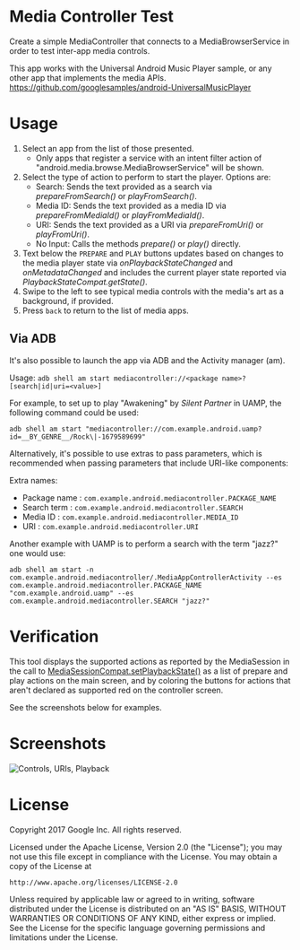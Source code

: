 Media Controller Test
=====================
Create a simple MediaController that connects to a MediaBrowserService
in order to test inter-app media controls.

This app works with the Universal Android Music Player sample,
or any other app that implements the media APIs.
https://github.com/googlesamples/android-UniversalMusicPlayer


Usage
=====

1. Select an app from the list of those presented.
   * Only apps that register a service with an intent filter action of
   "android.media.browse.MediaBrowserService" will be shown.
2. Select the type of action to perform to start the player. Options are:
   * Search: Sends the text provided as a search via _prepareFromSearch()_ or
   _playFromSearch()_.
   * Media ID: Sends the text provided as a media ID via _prepareFromMediaId()_ or
   _playFromMediaId()_.
   * URI: Sends the text provided as a URI via _prepareFromUri()_ or
   _playFromUri()_.
   * No Input: Calls the methods _prepare()_ or _play()_ directly.
3. Text below the ```PREPARE``` and ```PLAY``` buttons updates based on changes to
   the media player state via _onPlaybackStateChanged_ and _onMetadataChanged_ and
   includes the current player state reported via _PlaybackStateCompat.getState()_.
4. Swipe to the left to see typical media controls with the media's art as a
   background, if provided.
5. Press ```back``` to return to the list of media apps.

Via ADB
-------

It's also possible to launch the app via ADB and the Activity manager (am).

Usage: ```adb shell am start mediacontroller://<package name>?[search|id|uri=<value>]```

For example, to set up to play "Awakening" by _Silent Partner_ in UAMP, the following command
could be used:

```adb shell am start "mediacontroller://com.example.android.uamp?id=__BY_GENRE__/Rock\|-1679589699"```

Alternatively, it's possible to use extras to pass parameters, which is recommended when passing
parameters that include URI-like components:

Extra names:

- Package name : ```com.example.android.mediacontroller.PACKAGE_NAME```
- Search term : ```com.example.android.mediacontroller.SEARCH```
- Media ID : ```com.example.android.mediacontroller.MEDIA_ID```
- URI : ```com.example.android.mediacontroller.URI```

Another example with UAMP is to perform a search with the term "jazz?" one would use:

```adb shell am start -n com.example.android.mediacontroller/.MediaAppControllerActivity --es com.example.android.mediacontroller.PACKAGE_NAME "com.example.android.uamp" --es com.example.android.mediacontroller.SEARCH "jazz?"```

Verification
============

This tool displays the supported actions as reported by the MediaSession in the call to
[MediaSessionCompat.setPlaybackState()](https://developer.android.com/reference/android/support/v4/media/session/MediaSessionCompat.html#setPlaybackState(android.support.v4.media.session.PlaybackStateCompat))
as a list of prepare and play actions on the main screen, and by coloring the buttons for actions
that aren't declared as supported red on the controller screen.

See the screenshots below for examples.

Screenshots
===========

![](screenshots/screenshots.png "Controls, URIs, Playback")


License
=======

Copyright 2017 Google Inc. All rights reserved.

Licensed under the Apache License, Version 2.0 (the "License");
you may not use this file except in compliance with the License.
You may obtain a copy of the License at

    http://www.apache.org/licenses/LICENSE-2.0

Unless required by applicable law or agreed to in writing, software
distributed under the License is distributed on an "AS IS" BASIS,
WITHOUT WARRANTIES OR CONDITIONS OF ANY KIND, either express or implied.
See the License for the specific language governing permissions and
limitations under the License.

